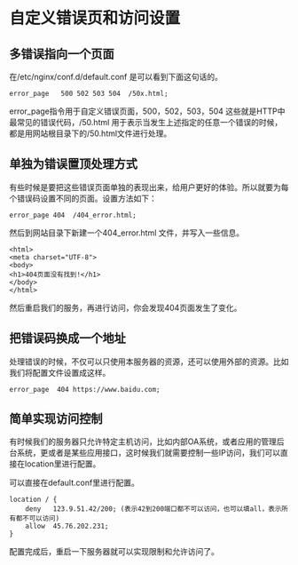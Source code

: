# 自定义错误页和访问设置

## 多错误指向一个页面

在/etc/nginx/conf.d/default.conf 是可以看到下面这句话的。

```()
error_page   500 502 503 504  /50x.html;
```

error_page指令用于自定义错误页面，500，502，503，504 这些就是HTTP中最常见的错误代码，/50.html 用于表示当发生上述指定的任意一个错误的时候，都是用网站根目录下的/50.html文件进行处理。

## 单独为错误置顶处理方式

有些时候是要把这些错误页面单独的表现出来，给用户更好的体验。所以就要为每个错误码设置不同的页面。设置方法如下：

```()
error_page 404  /404_error.html;
```

然后到网站目录下新建一个404_error.html 文件，并写入一些信息。

```(html)
<html>
<meta charset="UTF-8">
<body>
<h1>404页面没有找到!</h1>
</body>
</html>
```

然后重启我们的服务，再进行访问，你会发现404页面发生了变化。

## 把错误码换成一个地址

处理错误的时候，不仅可以只使用本服务器的资源，还可以使用外部的资源。比如我们将配置文件设置成这样。

```()
error_page  404 https://www.baidu.com;
```

## 简单实现访问控制

有时候我们的服务器只允许特定主机访问，比如内部OA系统，或者应用的管理后台系统，更或者是某些应用接口，这时候我们就需要控制一些IP访问，我们可以直接在location里进行配置。

可以直接在default.conf里进行配置。

```()
location / {
    deny   123.9.51.42/200; (表示42到200端口都不可以访问，也可以填all，表示所有都不可以访问)
    allow  45.76.202.231;
}
```

配置完成后，重启一下服务器就可以实现限制和允许访问了。